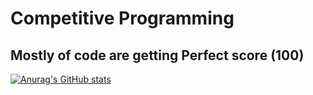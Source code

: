 # Competitive Programming
## Mostly of code are getting Perfect score (100)

[![Anurag's GitHub stats](https://github-readme-stats.vercel.app/api?username=uwuflex)](https://github.com/uwuflex/github-readme-stats)
